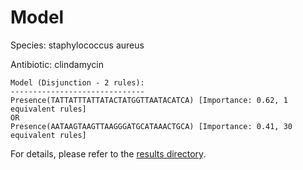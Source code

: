 
# Model

Species: staphylococcus aureus

Antibiotic: clindamycin

```
Model (Disjunction - 2 rules):
------------------------------
Presence(TATTATTTATTATACTATGGTTAATACATCA) [Importance: 0.62, 1 equivalent rules]
OR
Presence(AATAAGTAAGTTAAGGGATGCATAAACTGCA) [Importance: 0.41, 30 equivalent rules]

```

For details, please refer to the [results directory](../../../../../results/scm_b/staphylococcus%20aureus/clindamycin/repeat_8/).

